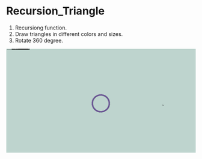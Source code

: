 # Recursion_Triangle

1. Recursiong function.
2. Draw triangles in different colors and sizes.
3. Rotate 360 degree. 

![recursion](recursion.gif)
